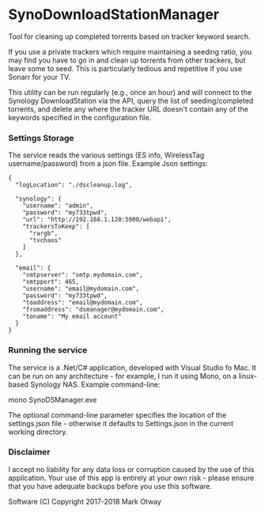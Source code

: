 # SynoDownloadStationManager
Tool for cleaning up completed torrents based on tracker keyword search.

If you use a private trackers which require maintaining a seeding ratio, you may find you have 
to go in and clean up torrents from other trackers, but leave some to seed. This is particularly 
tedious and repetitive if you use Sonarr for your TV. 

This utility can be run regularly (e.g., once an hour) and will connect to the Synology DownloadStation
via the API, query the list of seeding/completed torrents, and delete any where the tracker URL doesn't 
contain any of the keywords specified in the configuration file. 

### Settings Storage

The service reads the various settings (ES info, WirelessTag username/password) from a json file. Example Json settings:
```
{
  "logLocation": "./dscleanup.log",

  "synology": {
    "username": "admin",
    "password": "my733tpwd",
    "url": "http://192.168.1.120:5000/webapi",
    "trackersToKeep": [
      "rargb",
      "tvchaos"
    ]
  },

  "email": {
    "smtpserver": "smtp.mydomain.com",
    "smtpport": 465,
    "username": "email@mydomain.com",
    "password": "my733tpwd",
    "toaddress": "email@mydomain.com",
    "fromaddress": "dsmanager@mydomain.com",
    "toname": "My email account"
  }
}
```
### Running the service

The service is a .Net/C# application, developed with Visual Studio fo Mac. It can be run on any 
architecture - for example, I run it using Mono, on a linux-based Synology NAS. Example command-line:

   mono SynoDSManager.exe

The optional command-line parameter specifies the location of the settings.json file - otherwise it
defaults to Settings.json in the current working directory. 

### Disclaimer

I accept no liability for any data loss or corruption caused by the use of this application. Your 
use of this app is entirely at your own risk - please ensure that you have adequate backups before
you use this software.

Software (C) Copyright 2017-2018 Mark Otway
